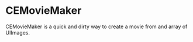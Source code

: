 CEMovieMaker
============

CEMovieMaker is a quick and dirty way to create a movie from and array of UIImages.
